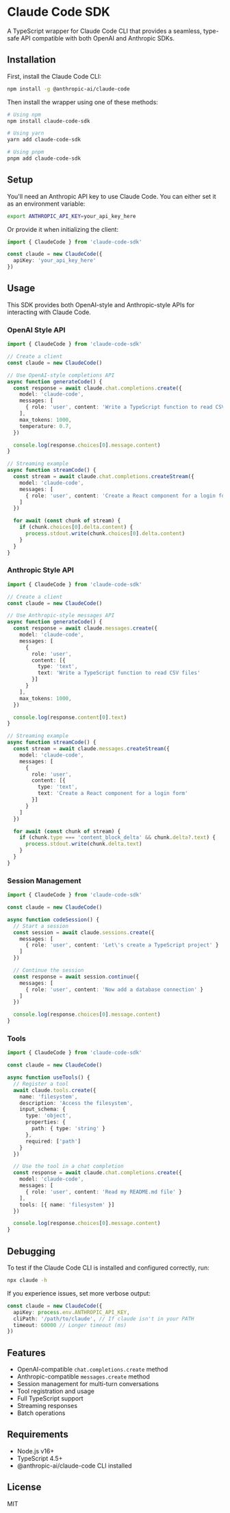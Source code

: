 # Claude Code SDK

A TypeScript wrapper for Claude Code CLI that provides a seamless, type-safe API compatible with both OpenAI and Anthropic SDKs.

## Installation

First, install the Claude Code CLI:

```bash
npm install -g @anthropic-ai/claude-code
```

Then install the wrapper using one of these methods:

```bash
# Using npm
npm install claude-code-sdk

# Using yarn
yarn add claude-code-sdk

# Using pnpm
pnpm add claude-code-sdk
```

## Setup

You'll need an Anthropic API key to use Claude Code. You can either set it as an environment variable:

```bash
export ANTHROPIC_API_KEY=your_api_key_here
```

Or provide it when initializing the client:

```typescript
import { ClaudeCode } from 'claude-code-sdk'

const claude = new ClaudeCode({
  apiKey: 'your_api_key_here'
})
```

## Usage

This SDK provides both OpenAI-style and Anthropic-style APIs for interacting with Claude Code.

### OpenAI Style API

```typescript
import { ClaudeCode } from 'claude-code-sdk'

// Create a client
const claude = new ClaudeCode()

// Use OpenAI-style completions API
async function generateCode() {
  const response = await claude.chat.completions.create({
    model: 'claude-code',
    messages: [
      { role: 'user', content: 'Write a TypeScript function to read CSV files' }
    ],
    max_tokens: 1000,
    temperature: 0.7,
  })

  console.log(response.choices[0].message.content)
}

// Streaming example
async function streamCode() {
  const stream = await claude.chat.completions.createStream({
    model: 'claude-code',
    messages: [
      { role: 'user', content: 'Create a React component for a login form' }
    ]
  })

  for await (const chunk of stream) {
    if (chunk.choices[0].delta.content) {
      process.stdout.write(chunk.choices[0].delta.content)
    }
  }
}
```

### Anthropic Style API

```typescript
import { ClaudeCode } from 'claude-code-sdk'

// Create a client
const claude = new ClaudeCode()

// Use Anthropic-style messages API
async function generateCode() {
  const response = await claude.messages.create({
    model: 'claude-code',
    messages: [
      { 
        role: 'user', 
        content: [{ 
          type: 'text', 
          text: 'Write a TypeScript function to read CSV files' 
        }] 
      }
    ],
    max_tokens: 1000,
  })

  console.log(response.content[0].text)
}

// Streaming example
async function streamCode() {
  const stream = await claude.messages.createStream({
    model: 'claude-code',
    messages: [
      { 
        role: 'user', 
        content: [{ 
          type: 'text', 
          text: 'Create a React component for a login form' 
        }] 
      }
    ]
  })

  for await (const chunk of stream) {
    if (chunk.type === 'content_block_delta' && chunk.delta?.text) {
      process.stdout.write(chunk.delta.text)
    }
  }
}
```

### Session Management

```typescript
import { ClaudeCode } from 'claude-code-sdk'

const claude = new ClaudeCode()

async function codeSession() {
  // Start a session
  const session = await claude.sessions.create({
    messages: [
      { role: 'user', content: 'Let\'s create a TypeScript project' }
    ]
  })

  // Continue the session
  const response = await session.continue({
    messages: [
      { role: 'user', content: 'Now add a database connection' }
    ]
  })

  console.log(response.choices[0].message.content)
}
```

### Tools

```typescript
import { ClaudeCode } from 'claude-code-sdk'

const claude = new ClaudeCode()

async function useTools() {
  // Register a tool
  await claude.tools.create({
    name: 'filesystem',
    description: 'Access the filesystem',
    input_schema: {
      type: 'object',
      properties: {
        path: { type: 'string' }
      },
      required: ['path']
    }
  })

  // Use the tool in a chat completion
  const response = await claude.chat.completions.create({
    model: 'claude-code',
    messages: [
      { role: 'user', content: 'Read my README.md file' }
    ],
    tools: [{ name: 'filesystem' }]
  })

  console.log(response.choices[0].message.content)
}
```

## Debugging

To test if the Claude Code CLI is installed and configured correctly, run:

```bash
npx claude -h
```

If you experience issues, set more verbose output:

```typescript
const claude = new ClaudeCode({
  apiKey: process.env.ANTHROPIC_API_KEY,
  cliPath: '/path/to/claude', // If claude isn't in your PATH
  timeout: 60000 // Longer timeout (ms)
})
```

## Features

- OpenAI-compatible `chat.completions.create` method
- Anthropic-compatible `messages.create` method
- Session management for multi-turn conversations
- Tool registration and usage
- Full TypeScript support
- Streaming responses
- Batch operations

## Requirements

- Node.js v16+
- TypeScript 4.5+
- @anthropic-ai/claude-code CLI installed

## License

MIT
